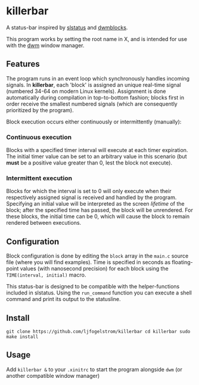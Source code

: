 # killerbar

A status-bar inspired by [slstatus](https://suckless.org/tools/sltatus) and [dwmblocks](https://github.com/torrinfail/dwmblocks).

This program works by setting the root name in X, and is intended for use with the [dwm](https://suckless.org/dwm) window manager.

## Features
The program runs in an event loop which synchronously handles incoming signals. In **killerbar**, each 'block' is assigned an unique real-time signal (numbered 34-64 on modern Linux kernels). Assignment is done automatically during compilation in top-to-bottom fashion; blocks first in order receive the smallest numbered signals (which are consequently prioritized by the program).

Block execution occurs either continuously or intermittently (manually):
### Continuous execution
Blocks with a specified timer interval will execute at each timer expiration. The initial timer value can be set to an arbitrary value in this scenario (but **must** be a positive value greater than 0, lest the block not execute).
### Intermittent execution
Blocks for which the interval is set to 0 will only execute when their respectively assigned signal is received and handled by the program. Specifying an initial value will be interpreted as the screen _lifetime_ of the block; after the specified time has passed, the block will be unrendered. For these blocks, the initial time can be 0, which will cause the block to remain rendered between executions.

## Configuration
Block configuration is done by editing the `block` array in the `main.c` source file (where you will find examples). Time is specified in seconds as floating-point values (with nanosecond precision) for each block using the `TIME(interval, initial)` macro.

This status-bar is designed to be compatible with the helper-functions included in slstatus. Using the `run_command` function you can execute a shell command and print its output to the statusline.

## Install
`git clone https://github.com/ljfogelstrom/killerbar
cd killerbar
sudo make install`

## Usage
Add
`killerbar &`
to your `.xinitrc` to start the program alongside `dwm` (or another compatible window manager)
